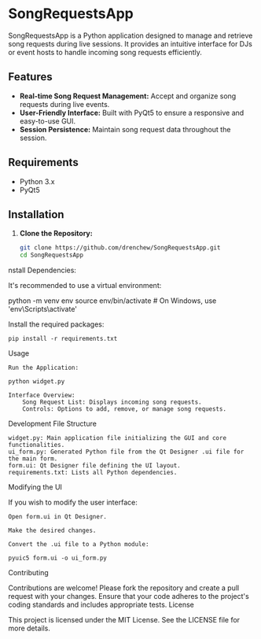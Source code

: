 # SongRequestsApp

SongRequestsApp is a Python application designed to manage and retrieve song requests during live sessions. It provides an intuitive interface for DJs or event hosts to handle incoming song requests efficiently.

## Features

- **Real-time Song Request Management:** Accept and organize song requests during live events.
- **User-Friendly Interface:** Built with PyQt5 to ensure a responsive and easy-to-use GUI.
- **Session Persistence:** Maintain song request data throughout the session.

## Requirements

- Python 3.x
- PyQt5

## Installation

1. **Clone the Repository:**

   ```bash
   git clone https://github.com/drenchew/SongRequestsApp.git
   cd SongRequestsApp
nstall Dependencies:

It's recommended to use a virtual environment:

python -m venv env
source env/bin/activate  # On Windows, use 'env\Scripts\activate'

Install the required packages:

    pip install -r requirements.txt

Usage

    Run the Application:

    python widget.py

    Interface Overview:
        Song Request List: Displays incoming song requests.
        Controls: Options to add, remove, or manage song requests.

Development
File Structure

    widget.py: Main application file initializing the GUI and core functionalities.
    ui_form.py: Generated Python file from the Qt Designer .ui file for the main form.
    form.ui: Qt Designer file defining the UI layout.
    requirements.txt: Lists all Python dependencies.

Modifying the UI

If you wish to modify the user interface:

    Open form.ui in Qt Designer.

    Make the desired changes.

    Convert the .ui file to a Python module:

    pyuic5 form.ui -o ui_form.py

Contributing

Contributions are welcome! Please fork the repository and create a pull request with your changes. Ensure that your code adheres to the project's coding standards and includes appropriate tests.
License

This project is licensed under the MIT License. See the LICENSE file for more details.

